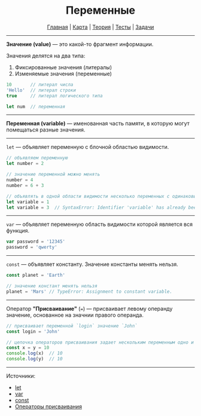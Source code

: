 <div align="center">

# Переменные

[Главная](https://github.com/dollaween/junior-roadmap/)
|
[Карта](/roadmap/README.md)
|
[Теория](/theory/README.md)
|
[Тесты](/tests/README.md)
|
[Задачи](/tasks/README.md)

</div>

---

**Значение (value)** — это какой-то фрагмент информации.

Значения делятся на два типа:
1. Фиксированные значения (литералы)
2. Изменяемые значения (переменные)

```js
10       // литерал числа
'Hello'  // литерал строки
true     // литерал логического типа

let num  // переменная
```

---

**Переменная (variable)** — именованная часть памяти, в которую могут помещаться разные значения.

---

`let` — объявляет переменную с блочной областью видимости.

```js
// объявляем переменную
let number = 2

// значение переменной можно менять
number = 4
number = 6 + 3

// объявлять в одной области видимости несколько переменных с одинаковым именем нельзя
let variable = 1
let variable = 3  // SyntaxError: Identifier 'variable' has already been declared
```

---

`var` — объявляет переменную область видимости которой является вся функция.

```js
var password = '12345'
password = 'qwerty'
```

---

`const` — объявляет константу. Значение константы менять нельзя.

```js
const planet = 'Earth'

// значение констант менять нельзя
planet = 'Mars' // TypeError: Assignment to constant variable.
```

---

Оператор **"Присваивание"** (`=`) — присваивает левому операнду значение, основанное на значнии правого операнда.

```js
// присваивает переменной `login` значение `John`
const login = 'John'

// цепочка операторов присваивания задает нескольким переменным одно и то же значение
const x = y = 10
console.log(x)  // 10
console.log(y)  // 10
```

---

Источники:
* [let](https://developer.mozilla.org/ru/docs/Web/JavaScript/Reference/Statements/let)
* [var](https://developer.mozilla.org/ru/docs/Web/JavaScript/Reference/Statements/var)
* [const](https://developer.mozilla.org/ru/docs/Web/JavaScript/Reference/Statements/const)
* [Операторы присваивания](https://developer.mozilla.org/ru/docs/conflicting/Web/JavaScript/Reference/Operators_8d54701de06af40a7c984517cbe87b3e)
